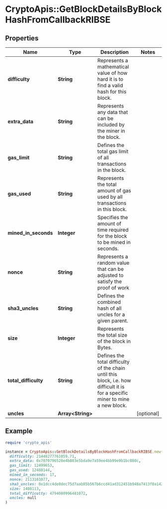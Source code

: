 # CryptoApis::GetBlockDetailsByBlockHashFromCallbackRIBSE

## Properties

| Name | Type | Description | Notes |
| ---- | ---- | ----------- | ----- |
| **difficulty** | **String** | Represents a mathematical value of how hard it is to find a valid hash for this block. |  |
| **extra_data** | **String** | Represents any data that can be included by the miner in the block. |  |
| **gas_limit** | **String** | Defines the total gas limit of all transactions in the block. |  |
| **gas_used** | **String** | Represents the total amount of gas used by all transactions in this block. |  |
| **mined_in_seconds** | **Integer** | Specifies the amount of time required for the block to be mined in seconds. |  |
| **nonce** | **String** | Represents a random value that can be adjusted to satisfy the proof of work |  |
| **sha3_uncles** | **String** | Defines the combined hash of all uncles for a given parent. |  |
| **size** | **Integer** | Represents the total size of the block in Bytes. |  |
| **total_difficulty** | **String** | Defines the total difficulty of the chain until this block, i.e. how difficult it is for a specific miner to mine a new block. |  |
| **uncles** | **Array&lt;String&gt;** |  | [optional] |

## Example

```ruby
require 'crypto_apis'

instance = CryptoApis::GetBlockDetailsByBlockHashFromCallbackRIBSE.new(
  difficulty: 21448277761059.71,
  extra_data: 0x7070796520e4b883e5bda9e7a59ee4bb99e9b1bc080c,
  gas_limit: 12499653,
  gas_used: 12488144,
  mined_in_seconds: 17,
  nonce: 2113101077,
  sha3_uncles: 0x1dcc4de8dec75d7aab85b567b6ccd41ad312451b948a7413f0a142fd40d49347,
  size: 1408113,
  total_difficulty: 4794080996481072,
  uncles: null
)
```

